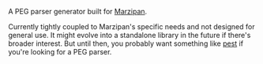 A PEG parser generator built for [Marzipan](https://github.com/cmounce/marzipan).

Currently tightly coupled to Marzipan's specific needs and not designed for general use.
It might evolve into a standalone library in the future if there's broader interest.
But until then, you probably want something like [pest](https://pest.rs/) if you're looking for a PEG parser.
